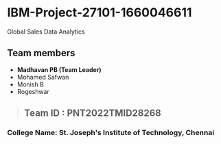 # IBM-Project-27101-1660046611
Global Sales Data Analytics

## Team members
- **Madhavan PB (Team Leader)**
- Mohamed Safwan
- Monish B
- Rogeshwar

> ## Team ID : PNT2022TMID28268

### College Name: St. Joseph's Institute of Technology, Chennai
